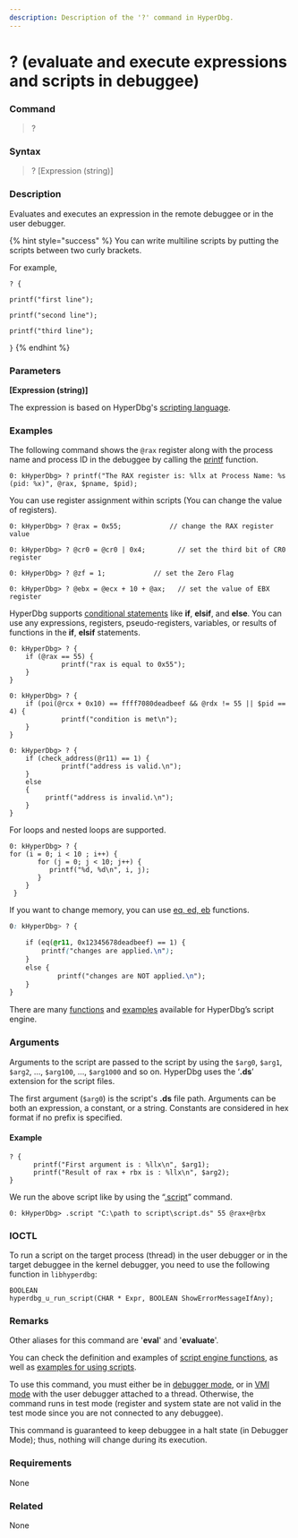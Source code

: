 ```yaml
---
description: Description of the '?' command in HyperDbg.
---
```


# ? (evaluate and execute expressions and scripts in debuggee)

### Command <a href="#command" id="command"></a>

> ?

### Syntax <a href="#syntax" id="syntax"></a>

> ? \[Expression (string)]

### Description <a href="#description" id="description"></a>

Evaluates and executes an expression in the remote debuggee or in the user debugger.

{% hint style="success" %}
You can write multiline scripts by putting the scripts between two curly brackets.

For example,&#x20;

`? {`&#x20;

&#x20;    `printf("first line");`

`printf("second line");`

`printf("third line");`

`}`
{% endhint %}

### Parameters <a href="#parameters" id="parameters"></a>

**\[Expression (string)]**

The expression is based on HyperDbg's [scripting language](https://web.archive.org/web/20210228003007/https://docs.hyperdbg.org/commands/scripting-language/assumptions-and-evaluations).

### Examples <a href="#examples" id="examples"></a>

The following command shows the `@rax` register along with the process name and process ID in the debuggee by calling the [printf](https://docs.hyperdbg.org/commands/scripting-language/functions/exports/printf) function.

```clike
0: kHyperDbg> ? printf("The RAX register is: %llx at Process Name: %s (pid: %x)", @rax, $pname, $pid);
```

You can use register assignment within scripts (You can change the value of registers).

```clike
0: kHyperDbg> ? @rax = 0x55;	        // change the RAX register value

0: kHyperDbg> ? @cr0 = @cr0 | 0x4;        // set the third bit of CR0 register

0: kHyperDbg> ? @zf = 1;   	        // set the Zero Flag

0: kHyperDbg> ? @ebx = @ecx + 10 + @ax;   // set the value of EBX register
```

HyperDbg supports [conditional statements](https://docs.hyperdbg.org/commands/scripting-language/conditionals-and-loops) like **if**, **elsif**, and **else**. You can use any expressions, registers, pseudo-registers, variables, or results of functions in the **if**, **elsif** statements.

```clike
0: kHyperDbg> ? {
    if (@rax == 55) {
    	     printf("rax is equal to 0x55");
    }
}

0: kHyperDbg> ? {
    if (poi(@rcx + 0x10) == ffff7080deadbeef && @rdx != 55 || $pid == 4) {
    	     printf("condition is met\n");
    }
}

0: kHyperDbg> ? {
    if (check_address(@r11) == 1) { 
    	     printf("address is valid.\n");
    }
    else
    {
	     printf("address is invalid.\n");
    }
}
```

For loops and nested loops are supported.

```clike
0: kHyperDbg> ? {
for (i = 0; i < 10 ; i++) {
       for (j = 0; j < 10; j++) {
       	  printf("%d, %d\n", i, j); 
       }
    }
 }
```

If you want to change memory, you can use [eq, ed, eb](https://docs.hyperdbg.org/commands/scripting-language/functions/memory/eb-ed-eq) functions.

```css
0: kHyperDbg> ? {

	if (eq(@r11, 0x12345678deadbeef) == 1) { 
	    printf("changes are applied.\n");
	}
	else {
            printf("changes are NOT applied.\n");
	}
}
```

There are many [functions](https://docs.hyperdbg.org/commands/scripting-language/functions) and [examples](https://docs.hyperdbg.org/commands/scripting-language/examples) available for HyperDbg’s script engine.

### Arguments <a href="#examples" id="examples"></a>

Arguments to the script are passed to the script by using the `$arg0`, `$arg1`, `$arg2`, ..., `$arg100`, ..., `$arg1000` and so on. HyperDbg uses the ‘**.ds**’ extension for the script files.

The first argument (`$arg0`) is the script's **.ds** file path. Arguments can be both an expression, a constant, or a string. Constants are considered in hex format if no prefix is specified.

#### Example

```clike
? { 
      printf("First argument is : %llx\n", $arg1);
      printf("Result of rax + rbx is : %llx\n", $arg2);
}
```

We run the above script like by using the “[.script](https://docs.hyperdbg.org/commands/meta-commands/.script)” command.

```clike
0: kHyperDbg> .script "C:\path to script\script.ds" 55 @rax+@rbx
```

### IOCTL <a href="#ioctl" id="ioctl"></a>

To run a script on the target process (thread) in the user debugger or in the target debuggee in the kernel debugger, you need to use the following function in `libhyperdbg`:

```clike
BOOLEAN
hyperdbg_u_run_script(CHAR * Expr, BOOLEAN ShowErrorMessageIfAny);
```

### Remarks <a href="#remarks" id="remarks"></a>

Other aliases for this command are '**eval**' and '**evaluate**'.

You can check the definition and examples of [script engine functions](https://docs.hyperdbg.org/commands/scripting-language/functions), as well as [examples for using scripts](https://docs.hyperdbg.org/commands/scripting-language/examples).

To use this command, you must either be in [debugger mode](https://docs.hyperdbg.org/using-hyperdbg/prerequisites/operation-modes#debugger-mode), or in [VMI mode](https://docs.hyperdbg.org/using-hyperdbg/prerequisites/operation-modes#vmi-mode) with the user debugger attached to a thread. Otherwise, the command runs in test mode (register and system state are not valid in the test mode since you are not connected to any debuggee).

This command is guaranteed to keep debuggee in a halt state (in Debugger Mode); thus, nothing will change during its execution.

### Requirements <a href="#requirements" id="requirements"></a>

None

### Related <a href="#related" id="related"></a>

None
